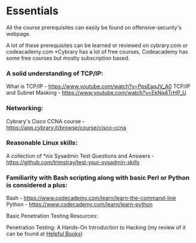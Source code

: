 # Essentials

All the course prerequisites can easily be found on offensive-security's webpage.

A lot of these prerequisites can be learned or reviewed on cybrary.com or codeacademy.com
  *Cybrary has a lot of free courses, Codeacademy has some free courses but mostly subscription based.

### A solid understanding of TCP/IP:
What is TCP/IP - https://www.youtube.com/watch?v=PpsEaqJV_A0
TCP/IP and Subnet Masking - https://www.youtube.com/watch?v=EkNq4TrHP_U

### Networking: 
Cybrary's Cisco CCNA course - https://app.cybrary.it/browse/course/cisco-ccna

### Reasonable Linux skills:
A collection of *nix Sysadmin Test Questions and Answers - https://github.com/trimstray/test-your-sysadmin-skills

### Familiarity with Bash scripting along with basic Perl or Python is considered a plus:

Bash - https://www.codecademy.com/learn/learn-the-command-line
Python - https://www.codecademy.com/learn/learn-python

Basic Penetration Testing Resources:

Penetration Testing: A Hands-On Introduction to Hacking (my review of it can be found at [Helpful Books](https://github.com/lifesfun101/Offensive-Security/blob/master/Helpful%20Material/Helpful%20Books.md))

